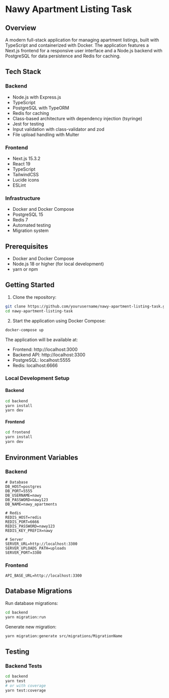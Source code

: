# Nawy Apartment Listing Task

## Overview
A modern full-stack application for managing apartment listings, built with TypeScript and containerized with Docker. The application features a Next.js frontend for a responsive user interface and a Node.js backend with PostgreSQL for data persistence and Redis for caching.

## Tech Stack

### Backend
- Node.js with Express.js
- TypeScript
- PostgreSQL with TypeORM
- Redis for caching
- Class-based architecture with dependency injection (tsyringe)
- Jest for testing
- Input validation with class-validator and zod
- File upload handling with Multer

### Frontend
- Next.js 15.3.2
- React 19
- TypeScript
- TailwindCSS
- Lucide icons
- ESLint

### Infrastructure
- Docker and Docker Compose
- PostgreSQL 15
- Redis 7
- Automated testing
- Migration system

## Prerequisites
- Docker and Docker Compose
- Node.js 18 or higher (for local development)
- yarn or npm

## Getting Started

1. Clone the repository:
```bash
git clone https://github.com/yourusername/nawy-apartment-listing-task.git
cd nawy-apartment-listing-task
```

2. Start the application using Docker Compose:
```bash
docker-compose up
```

The application will be available at:
- Frontend: http://localhost:3000
- Backend API: http://localhost:3300
- PostgreSQL: localhost:5555
- Redis: localhost:6666

### Local Development Setup

#### Backend
```bash
cd backend
yarn install
yarn dev
```

#### Frontend
```bash
cd frontend
yarn install
yarn dev
```



## Environment Variables

### Backend
```env
# Database
DB_HOST=postgres
DB_PORT=5555
DB_USERNAME=nawy
DB_PASSWORD=nawy123
DB_NAME=nawy_apartments

# Redis
REDIS_HOST=redis
REDIS_PORT=6666
REDIS_PASSWORD=nawy123
REDIS_KEY_PREFIX=nawy

# Server
SERVER_URL=http://localhost:3300
SERVER_UPLOADS_PATH=uploads
SERVER_PORT=3300
```

### Frontend
```env
API_BASE_URL=http://localhost:3300
```

## Database Migrations

Run database migrations:
```bash
cd backend
yarn migration:run
```

Generate new migration:
```bash
yarn migration:generate src/migrations/MigrationName
```

## Testing

### Backend Tests
```bash
cd backend
yarn test
# or with coverage
yarn test:coverage
```
